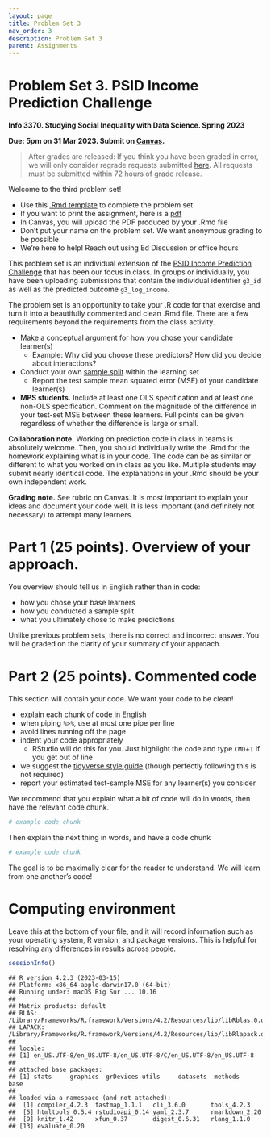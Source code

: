 ```yaml
---
layout: page
title: Problem Set 3
nav_order: 3
description: Problem Set 3
parent: Assignments
---
```


# Problem Set 3. PSID Income Prediction Challenge

**Info 3370. Studying Social Inequality with Data Science. Spring 2023**

**Due: 5pm on 31 Mar 2023. Submit on
[Canvas](https://canvas.cornell.edu/courses/51595).**

> After grades are released: If you think you have been graded in error, we will only consider regrade requests submitted [here](https://docs.google.com/forms/d/e/1FAIpQLSecmTna0y7OoELhz14pulJpVelAacCIJ4KE-Dx6O3xCirUwaA/viewform). All requests must be submitted within 72 hours of grade release.

Welcome to the third problem set!

- Use this [.Rmd
  template](https://info3370.github.io/sp23/assets/assignments/pset3.Rmd) to
  complete the problem set
- If you want to print the assignment, here is a
  [pdf](https://info3370.github.io/sp23/assets/assignments/pset3.pdf)
- In Canvas, you will upload the PDF produced by your .Rmd file
- Don’t put your name on the problem set. We want anonymous grading to
  be possible
- We’re here to help! Reach out using Ed Discussion or office hours

This problem set is an individual extension of the [PSID Income
Prediction Challenge](https://info3370.github.io/sp23/lessonplans/7b/) that
has been our focus in class. In groups or individually, you have been
uploading submissions that contain the individual identifier `g3_id` as
well as the predicted outcome `g3_log_income`.

The problem set is an opportunity to take your .R code for that exercise
and turn it into a beautifully commented and clean .Rmd file. There are
a few requirements beyond the requirements from the class activity.

- Make a conceptual argument for how you chose your candidate learner(s)
  - Example: Why did you choose these predictors? How did you decide
    about interactions?
- Conduct your own [sample
  split](https://info3370.github.io/sp23/lessonplans/7d/) within the learning
  set
  - Report the test sample mean squared error (MSE) of your candidate
    learner(s)
- **MPS students.** Include at least one OLS specification and at least
  one non-OLS specification. Comment on the magnitude of the difference
  in your test-set MSE between these learners. Full points can be given
  regardless of whether the difference is large or small.

**Collaboration note.** Working on prediction code in class in teams is
absolutely welcome. Then, you should individually write the .Rmd for the
homework explaining what is in your code. The code can be as similar or
different to what you worked on in class as you like. Multiple students
may submit nearly identical code. The explanations in your .Rmd should
be your own independent work.

**Grading note.** See rubric on Canvas. It is most important to explain
your ideas and document your code well. It is less important (and
definitely not necessary) to attempt many learners.

# Part 1 (25 points). Overview of your approach.

You overview should tell us in English rather than in code:

- how you chose your base learners
- how you conducted a sample split
- what you ultimately chose to make predictions

Unlike previous problem sets, there is no correct and incorrect answer.
You will be graded on the clarity of your summary of your approach.

# Part 2 (25 points). Commented code

This section will contain your code. We want your code to be clean!

- explain each chunk of code in English
- when piping `%>%`, use at most one pipe per line
- avoid lines running off the page
- indent your code appropriately
  - RStudio will do this for you. Just highlight the code and type
    `CMD`+`I` if you get out of line
- we suggest the [tidyverse style
  guide](https://style.tidyverse.org/index.html) (though perfectly
  following this is not required)
- report your estimated test-sample MSE for any learner(s) you consider

We recommend that you explain what a bit of code will do in words, then
have the relevant code chunk.

``` r
# example code chunk
```

Then explain the next thing in words, and have a code chunk

``` r
# example code chunk
```

The goal is to be maximally clear for the reader to understand. We will
learn from one another’s code!

# Computing environment

Leave this at the bottom of your file, and it will record information
such as your operating system, R version, and package versions. This is
helpful for resolving any differences in results across people.

``` r
sessionInfo()
```

    ## R version 4.2.3 (2023-03-15)
    ## Platform: x86_64-apple-darwin17.0 (64-bit)
    ## Running under: macOS Big Sur ... 10.16
    ## 
    ## Matrix products: default
    ## BLAS:   /Library/Frameworks/R.framework/Versions/4.2/Resources/lib/libRblas.0.dylib
    ## LAPACK: /Library/Frameworks/R.framework/Versions/4.2/Resources/lib/libRlapack.dylib
    ## 
    ## locale:
    ## [1] en_US.UTF-8/en_US.UTF-8/en_US.UTF-8/C/en_US.UTF-8/en_US.UTF-8
    ## 
    ## attached base packages:
    ## [1] stats     graphics  grDevices utils     datasets  methods   base     
    ## 
    ## loaded via a namespace (and not attached):
    ##  [1] compiler_4.2.3  fastmap_1.1.1   cli_3.6.0       tools_4.2.3    
    ##  [5] htmltools_0.5.4 rstudioapi_0.14 yaml_2.3.7      rmarkdown_2.20 
    ##  [9] knitr_1.42      xfun_0.37       digest_0.6.31   rlang_1.1.0    
    ## [13] evaluate_0.20
